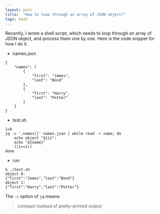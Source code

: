 ```yaml
---
layout: post
title:  "How to loop through an array of JSON object?"
tags: bash
---
```


Recently, I wrote a shell script, which needs to loop through an array of JSON object, and process them one by one.
Here is the code snippet for how I do it.

* names.json
```
{
    "names": [
        {
            "first": "James",
            "last": "Bond"
        },
        {
            "first": "Harry",
            "last": "Potter"
        }
    ]
} 
```

* test.sh 
```
i=0
jq -c '.names[]' names.json | while read -r name; do
    echo object "${i}":
    echo "${name}"
    ((i+=1))
done
```

* run
```
$ ./test.sh
object 0:
{"first":"James","last":"Bond"}
object 1:
{"first":"Harry","last":"Potter"}
```
The `-c` option of `jq` means:
> compact instead of pretty-printed output

